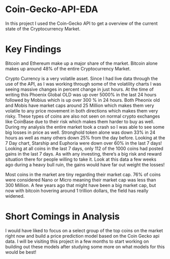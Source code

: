 # Coin-Gecko-API-EDA
In this project I used the Coin-Gecko API to get a overview of the current state of the Cryptocurrency Market.

# Key Findings

Bitcoin and Ethereum make up a major share of the market. Bitcoin alone makes up around 48% of the entire Cryptocurrency Market.

Crypto Currency is a very volatile asset. Since I had live data through the use of the API, as I was working through some of the volatility charts I was seeing massive changes in percent change in just hours. At the time of writing this Phoenix Global OLD was up over 5000% in the last 24 hours followed by Mobius which is up over 300 % in 24 hours. Both Pheonix old and Mobis have market caps around 25 Million which makes them very volatile to any price movement in both directions which makes them very risky. These types of coins are also not seen on normal crypto exchanges like CoinBase due to their risk which makes them harder to buy as well. During my analysis the entire market took a crash so I was able to see some big losses in price as well. Stronghold token alone was down 33% in 24 hours as well as many others down 25% from the day before. Looking at the 7 Day chart, Starship and Euphoria were down over 60% in the last 7 days! Looking at all coins in the last 7 days, only 112 of the 1000 coins had posted gains in the last 7 days. As with any investing, there’s a big risk and reward situation there for people willing to take it. Look at this data a few weeks ago during a heavy bull ruin, the gains would have far out weight the losses!


Most coins in the market are tiny regarding their market cap. 76% of coins were considered Nano or Micro meaning their market cap was less than 300 Million. A few years ago that might have been a big market cap, but now with bitcoin hovering around 1 trillion dollars, the field has really widened.

# Short Comings in Analysis
I would have liked to focus on a select group of the top coins on the market right now and build a price prediction model based on the Coin Gecko api data. I will be visiting this project in a few months to start working on building out these models after studying some more on what models for this would be best!

